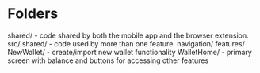 # Folders
shared/ - code shared by both the mobile app and the browser extension.
src/
   shared/ - code used by more than one feature.
   navigation/
   features/
      NewWallet/ - create/import new wallet functionality
      WalletHome/ - primary screen with balance and buttons for accessing other features
